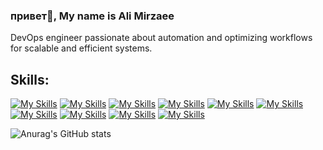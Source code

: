 ### привет👋, My name is Ali Mirzaee
<!--
![](https://github.com/PsychoProg/PsychoProg/blob/main/mando.jpg)
 -->
DevOps engineer passionate about automation and optimizing workflows for scalable and efficient systems.

## Skills:
[![My Skills](https://skillicons.dev/icons?i=linux)](https://skillicons.dev)
[![My Skills](https://skillicons.dev/icons?i=docker)](https://skillicons.dev)
[![My Skills](https://skillicons.dev/icons?i=git)](https://skillicons.dev)
[![My Skills](https://skillicons.dev/icons?i=gitlab)](https://skillicons.dev) 
[![My Skills](https://skillicons.dev/icons?i=bash)](https://skillicons.dev) 
[![My Skills](https://skillicons.dev/icons?i=jenkins)](https://skillicons.dev)
[![My Skills](https://skillicons.dev/icons?i=django)](https://skillicons.dev) 
[![My Skills](https://skillicons.dev/icons?i=prometheus)](https://skillicons.dev) 
[![My Skills](https://skillicons.dev/icons?i=grafana)](https://skillicons.dev) 
[![My Skills](https://skillicons.dev/icons?i=ansible)](https://skillicons.dev) 





![Anurag's GitHub stats](https://github-readme-stats.vercel.app/api?username=PsychoProg&show_icons=true&theme=transparent)
